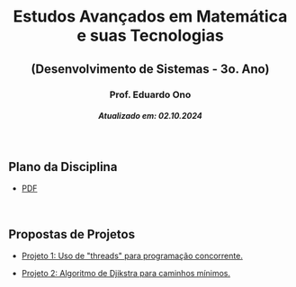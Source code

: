 <h1 align="center">Estudos Avançados em Matemática e suas Tecnologias</h1>
<h2 align="center">(Desenvolvimento de Sistemas - 3o. Ano)</h2>
<h3 align="center">Prof. Eduardo Ono</h3>
<h5 align="center">Atualizado em: 02.10.2024</h5>

&nbsp;

## Plano da Disciplina

* [PDF](./612-MTec-PI-2024_Estudos-Avancados-em-Matematica-e-suas-Tecnologias-3o-Ano.pdf)

&nbsp;

## Propostas de Projetos

* [Projeto 1: Uso de "threads" para programação concorrente.](./proposta-projeto-1/)

* [Projeto 2: Algoritmo de Djikstra para caminhos mínimos.](./proposta-projeto-2/)

&nbsp;
